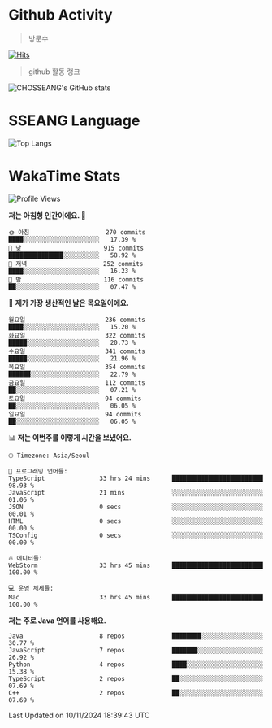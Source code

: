 <!--
**CHOSSEANG/CHOSSEANG** is a ✨ _special_ ✨ repository because its `README.md` (this file) appears on your GitHub profile.

Here are some ideas to get you started:

- 🔭 I’m currently working on ...
- 🌱 I’m currently learning ...
- 👯 I’m looking to collaborate on ...
- 🤔 I’m looking for help with ...
- 💬 Ask me about ...
- 📫 How to reach me: ...
- 😄 Pronouns: ...
- ⚡ Fun fact: ...
-->

# Github Activity
> 방문수

[![Hits](https://hits.seeyoufarm.com/api/count/incr/badge.svg?url=https%3A%2F%2Fgithub.com%2FCHOSSEANG&count_bg=%238AED3E&title_bg=%23495358&icon=electron.svg&icon_color=%23E7E7E7&title=CHOSSEANG&edge_flat=false)](https://hits.seeyoufarm.com)
> github 활동 랭크

![CHOSSEANG's GitHub stats](https://github-readme-stats.vercel.app/api?username=CHOSSEANG&show_icons=true&theme=radical)

# SSEANG Language
![Top Langs](https://github-readme-stats.vercel.app/api/top-langs/?username=CHOSSEANG&layout=compact)

# WakaTime Stats

<!--START_SECTION:waka-->
![Profile Views](http://img.shields.io/badge/Profile%20Views-1-blue)

**저는 아침형 인간이에요. 🐤** 

```text
🌞 아침                     270 commits         ████░░░░░░░░░░░░░░░░░░░░░   17.39 % 
🌆 낮　                     915 commits         ███████████████░░░░░░░░░░   58.92 % 
🌃 저녁                     252 commits         ████░░░░░░░░░░░░░░░░░░░░░   16.23 % 
🌙 밤　                     116 commits         ██░░░░░░░░░░░░░░░░░░░░░░░   07.47 % 
```
📅 **제가 가장 생산적인 날은 목요일이에요.** 

```text
월요일                      236 commits         ████░░░░░░░░░░░░░░░░░░░░░   15.20 % 
화요일                      322 commits         █████░░░░░░░░░░░░░░░░░░░░   20.73 % 
수요일                      341 commits         █████░░░░░░░░░░░░░░░░░░░░   21.96 % 
목요일                      354 commits         ██████░░░░░░░░░░░░░░░░░░░   22.79 % 
금요일                      112 commits         ██░░░░░░░░░░░░░░░░░░░░░░░   07.21 % 
토요일                      94 commits          ██░░░░░░░░░░░░░░░░░░░░░░░   06.05 % 
일요일                      94 commits          ██░░░░░░░░░░░░░░░░░░░░░░░   06.05 % 
```


📊 **저는 이번주를 이렇게 시간을 보냈어요.** 

```text
🕑︎ Timezone: Asia/Seoul

💬 프로그래밍 언어들: 
TypeScript               33 hrs 24 mins      █████████████████████████   98.93 % 
JavaScript               21 mins             ░░░░░░░░░░░░░░░░░░░░░░░░░   01.06 % 
JSON                     0 secs              ░░░░░░░░░░░░░░░░░░░░░░░░░   00.01 % 
HTML                     0 secs              ░░░░░░░░░░░░░░░░░░░░░░░░░   00.00 % 
TSConfig                 0 secs              ░░░░░░░░░░░░░░░░░░░░░░░░░   00.00 % 

🔥 에디터들: 
WebStorm                 33 hrs 45 mins      █████████████████████████   100.00 % 

💻 운영 체제들: 
Mac                      33 hrs 45 mins      █████████████████████████   100.00 % 
```

**저는 주로 Java 언어를 사용해요.** 

```text
Java                     8 repos             ████████░░░░░░░░░░░░░░░░░   30.77 % 
JavaScript               7 repos             ███████░░░░░░░░░░░░░░░░░░   26.92 % 
Python                   4 repos             ████░░░░░░░░░░░░░░░░░░░░░   15.38 % 
TypeScript               2 repos             ██░░░░░░░░░░░░░░░░░░░░░░░   07.69 % 
C++                      2 repos             ██░░░░░░░░░░░░░░░░░░░░░░░   07.69 % 
```




 Last Updated on 10/11/2024 18:39:43 UTC
<!--END_SECTION:waka-->

